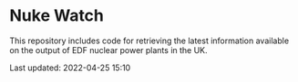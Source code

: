 # Nuke Watch

This repository includes code for retrieving the latest information available on the output of EDF nuclear power plants in the UK.

Last updated: 2022-04-25 15:10